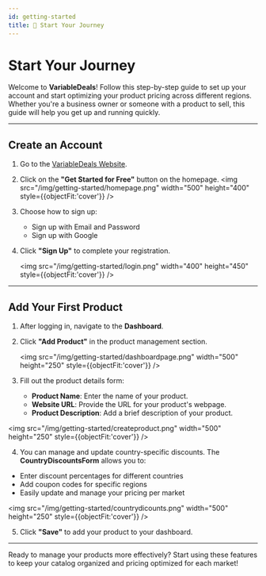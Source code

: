 ```yaml
---
id: getting-started
title: 🌟 Start Your Journey
---
```


# Start Your Journey

Welcome to **VariableDeals**! Follow this step-by-step guide to set up your account and start optimizing your product pricing across different regions. Whether you're a business owner or someone with a product to sell, this guide will help you get up and running quickly.

---

## Create an Account

1. Go to the [VariableDeals Website](https://www.variabledeals.com).
2. Click on the **"Get Started for Free"** button on the homepage.
   <img src="/img/getting-started/homepage.png" width="500" height="400" style={{objectFit:'cover'}}
   />
3. Choose how to sign up:
   - Sign up with Email and Password
   - Sign up with Google
4. Click **"Sign Up"** to complete your registration.

   <img src="/img/getting-started/login.png" width="400" height="450" style={{objectFit:'cover'}}
   />

---

## Add Your First Product

1. After logging in, navigate to the **Dashboard**.
2. Click **"Add Product"** in the product management section.

   <img src="/img/getting-started/dashboardpage.png" width="500" height="250" style={{objectFit:'cover'}}
   />

3. Fill out the product details form:
   - **Product Name**: Enter the name of your product.
   - **Website URL**: Provide the URL for your product's webpage.
   - **Product Description**: Add a brief description of your product.

<img src="/img/getting-started/createproduct.png" width="500" height="250" style={{objectFit:'cover'}}
/>

4. You can manage and update country-specific discounts. The **CountryDiscountsForm** allows you to:

- Enter discount percentages for different countries
- Add coupon codes for specific regions
- Easily update and manage your pricing per market

<img src="/img/getting-started/countrydicounts.png" width="500" height="250" style={{objectFit:'cover'}}
/>

5. Click **"Save"** to add your product to your dashboard.

---

Ready to manage your products more effectively? Start using these features to keep your catalog organized and pricing optimized for each market!
